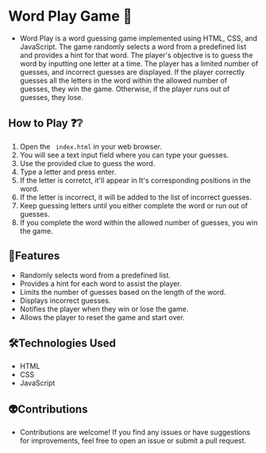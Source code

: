 # Word Play Game 👾
- Word Play is a word guessing game implemented using HTML, CSS, and JavaScript. The game randomly selects a word from a predefined list and provides a hint for that word. The player's objective is to guess the word by inputting one letter at a time. The player has a limited number of guesses, and incorrect guesses are displayed. If the player correctly guesses all the letters in the word within the allowed number of guesses, they win the game. Otherwise, if the player runs out of guesses, they lose.
## How to Play ❓❔
1. Open the ` index.html` in your web browser.
2. You will see a text input field where you can type your guesses.
3. Use the provided clue to guess the word.
4. Type a letter and press enter.
5. If the letter is corretct, it'll appear in It's corresponding positions in the word.
6. If the letter is incorrect, it will be added to the list of incorrect guesses.
7. Keep guessing letters until you either complete the word or run out of guesses.
8. If you complete the word within the allowed number of guesses, you win the game.

## 👻Features 
- Randomly selects word from a predefined list.
- Provides a hint for each word to assist the player.
- Limits the number of guesses based on the length of the word.
- Displays incorrect guesses.
- Notifies the player when they win or lose the game.
- Allows the player to reset the game and start over.
## 🛠️Technologies Used
- HTML
- CSS
- JavaScript



## 👽Contributions
- Contributions are welcome! If you find any issues or have suggestions for improvements, feel free to open an issue or submit a pull request.